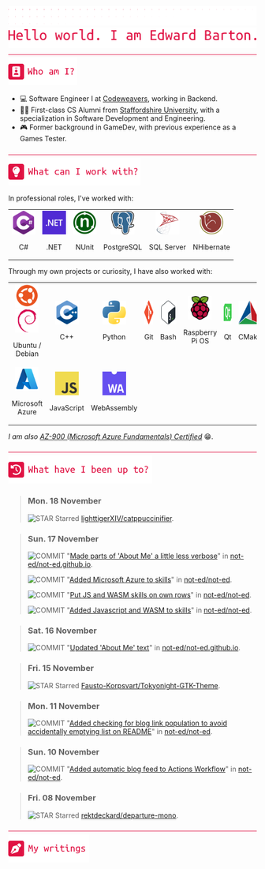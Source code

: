 <div align="left">
<img src="./greebles/dots.png">
<img src="./greebles/hero-greeting.png" alt="Hello, world. I am Edward Barton.">
</div>

<img align="center" width=1021 height=1 src="./greebles/line.png">

<div align="left">
<img src="./greebles/header-about.png" alt="Who am I?"></img>

- :computer: Software Engineer I at [Codeweavers](https://www.codeweavers.net/), working in Backend.
- :student: First-class CS Alumni from [Staffordshire University](https://www.staffs.ac.uk/), with a specialization in Software Development and Engineering.
- :video_game: Former background in GameDev, with previous experience as a Games Tester.
 
</div>

<img align="center" width=1021 height=1 src="./greebles/line.png">

<div align="left">
<img src="./greebles/header-technologies.png" alt="What can I work with?"></img>

In professional roles, I've worked with:

<table align="center">
<tr>
<td align="center">
<img width=48 height=48 src="./greebles/tech/csharp.png">

C#
</td>
<td align="center">
<img width=48 height=48 src="./greebles/tech/dotnet.png">

.NET
</td>
<td align="center">
<img width=48 height=48 src="./greebles/tech/nunit.png">

NUnit
</td>
<td align="center">
<img width=48 height=48 src="./greebles/tech/postgresql.png">

PostgreSQL
</td>
<td align="center">
<img width=48 height=48 src="./greebles/tech/sqlserver.png">

SQL Server
</td>
<td align="center">
<img width=48 height=48 src="./greebles/tech/nhibernate.png">

NHibernate
</td>
<tr>
</table>

Through my own projects or curiosity, I have also worked with:

<table align="center">
<tr>
<td align="center">
<img width=48 height=48 src="./greebles/tech/ubuntu.png">
<img width=48 height=48 src="./greebles/tech/debian.png">

Ubuntu / Debian
</td>
<td align="center">
<img width=48 height=48 src="./greebles/tech/cplusplus.png">

C++
</td>
<td align="center">
<img width=48 height=48 src="./greebles/tech/python.png">

Python
</td>
<td align="center">
<img width=48 height=48 src="./greebles/tech/git.png">

Git
</td>
<td align="center">
<img width=48 height=48 src="./greebles/tech/bash.png">

Bash
</td>
<td align="center">
<img width=48 height=48 src="./greebles/tech/raspberrypi.png">

Raspberry Pi OS
</td>
<td align="center">
<img width=48 height=48 src="./greebles/tech/qt.png">

Qt
</td>
<td align="center">
<img width=48 height=48 src="./greebles/tech/cmake.png">

CMake
</td>
</tr>
<tr>
<td align="center">
<img width=48 height=48 src="./greebles/tech/azure.png">

Microsoft Azure
</td>
<td align="center">
<img width=48 height=48 src="./greebles/tech/javascript.png">

JavaScript
</td>
<td align="center">
<img width=48 height=48 src="./greebles/tech/webassembly.png">

WebAssembly
</td>
</tr>
</table>

*I am also [AZ-900 (Microsoft Azure Fundamentals) Certified](https://learn.microsoft.com/en-gb/users/not-ed/credentials/84505f8dcf8a6f35)* :grin:.

</div>

<img align="center" width=1021 height=1 src="./greebles/line.png">

<div align="left">
<img src="./greebles/header-history.png" alt="What have I been up to?"></img>

<!-- Content is removed and re-populated here automatically by Github actions, do not put anything here manually.-->
<!-- HISTORY_START -->

> ### Mon. 18 November
>
> ![STAR](https://img.shields.io/badge/STAR-F1CE12?style=flat-square) Starred [lighttigerXIV/catppuccinifier](https://github.com/lighttigerXIV/catppuccinifier).

> ### Sun. 17 November
>
> ![COMMIT](https://img.shields.io/badge/COMMIT-1173E0?style=flat-square) "[Made parts of 'About Me' a little less verbose](https://github.com/not-ed/not-ed.github.io/commit/079f6cbc9c85856ea07fa28043daef18f2f99a94)" in [not-ed/not-ed.github.io](https://github.com/not-ed/not-ed.github.io).
>
> ![COMMIT](https://img.shields.io/badge/COMMIT-1173E0?style=flat-square) "[Added Microsoft Azure to skills](https://github.com/not-ed/not-ed/commit/cd99bc62089b733c7f4125162ff766cdcc57d03e)" in [not-ed/not-ed](https://github.com/not-ed/not-ed).
>
> ![COMMIT](https://img.shields.io/badge/COMMIT-1173E0?style=flat-square) "[Put JS and WASM skills on own rows](https://github.com/not-ed/not-ed/commit/9253401fbcfdd84d0a8085f1a95ee5aba5243b7c)" in [not-ed/not-ed](https://github.com/not-ed/not-ed).
>
> ![COMMIT](https://img.shields.io/badge/COMMIT-1173E0?style=flat-square) "[Added Javascript and WASM to skills](https://github.com/not-ed/not-ed/commit/995c35911d949ec89b924fb058351641ab454aa1)" in [not-ed/not-ed](https://github.com/not-ed/not-ed).

> ### Sat. 16 November
>
> ![COMMIT](https://img.shields.io/badge/COMMIT-1173E0?style=flat-square) "[Updated 'About Me' text](https://github.com/not-ed/not-ed.github.io/commit/065d7f379f37eec6312eddcc9c05f87f085d0057)" in [not-ed/not-ed.github.io](https://github.com/not-ed/not-ed.github.io).

> ### Fri. 15 November
>
> ![STAR](https://img.shields.io/badge/STAR-F1CE12?style=flat-square) Starred [Fausto-Korpsvart/Tokyonight-GTK-Theme](https://github.com/Fausto-Korpsvart/Tokyonight-GTK-Theme).

> ### Mon. 11 November
>
> ![COMMIT](https://img.shields.io/badge/COMMIT-1173E0?style=flat-square) "[Added checking for blog link population to avoid accidentally emptying list on README](https://github.com/not-ed/not-ed/commit/da90769d95fa08cbf7a9d4e4638bbe7addf6b00d)" in [not-ed/not-ed](https://github.com/not-ed/not-ed).

> ### Sun. 10 November
>
> ![COMMIT](https://img.shields.io/badge/COMMIT-1173E0?style=flat-square) "[Added automatic blog feed to Actions Workflow](https://github.com/not-ed/not-ed/commit/adf5c833b6e7f7b60a839b34fe309ecc0eb7172c)" in [not-ed/not-ed](https://github.com/not-ed/not-ed).

> ### Fri. 08 November
>
> ![STAR](https://img.shields.io/badge/STAR-F1CE12?style=flat-square) Starred [rektdeckard/departure-mono](https://github.com/rektdeckard/departure-mono).

<!-- HISTORY_END -->

</div>

<img align="center" width=1021 height=1 src="./greebles/line.png" alt="My writings">

<div align="left">
<img src="./greebles/header-articles.png"></img>
<!-- Content is removed and re-populated here automatically by Github actions, do not put anything here manually.-->
<!-- FEED_START -->

<!-- FEED_END -->
</div>
